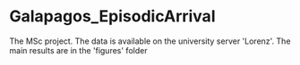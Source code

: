# Galapagos_EpisodicArrival
The MSc project. The data is available on the university server 'Lorenz'. The main results are in the 'figures' folder
